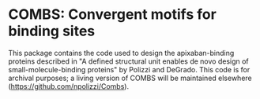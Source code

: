 # COMBS: Convergent motifs for binding sites

This package contains the code used to design the apixaban-binding proteins
described in "A defined structural unit enables de novo design of small-molecule-binding
proteins" by Polizzi and DeGrado.  This code is for archival purposes; a living
version of COMBS will be maintained elsewhere (https://github.com/npolizzi/Combs).  
